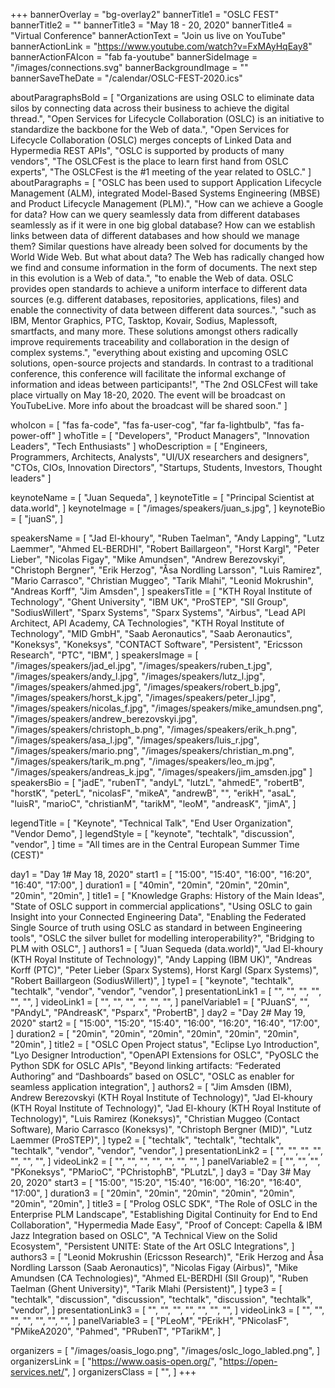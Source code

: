 +++
bannerOverlay = "bg-overlay2"
bannerTitle1 = "OSLC FEST"
bannerTitle2 = ""
bannerTitle3 = "May 18 - 20, 2020"
bannerTitle4 = "Virtual Conference"
bannerActionText = "Join us live on YouTube"
bannerActionLink = "https://www.youtube.com/watch?v=FxMAyHqEay8"
bannerActionFAIcon = "fab fa-youtube"
bannerSideImage = "/images/connections.svg"
bannerBackgroundImage = ""
bannerSaveTheDate = "/calendar/OSLC-FEST-2020.ics"

aboutParagraphsBold = [
  "Organizations are using OSLC to eliminate data silos by connecting data across their business to achieve the digital thread.",
  "Open Services for Lifecycle Collaboration (OSLC) is an initiative to standardize the backbone for the Web of data.",
  "Open Services for Lifecycle Collaboration (OSLC) merges concepts of Linked Data and Hypermedia REST APIs",
  "OSLC is supported by products of many vendors",
  "The OSLCFest is the place to learn first hand from OSLC experts",
  "The OSLCFest is the #1 meeting of the year related to OSLC."
]
aboutParagraphs = [
  "OSLC has been used to support Application Lifecycle Management (ALM), integrated Model-Based Systems Engineering (MBSE) and Product Lifecycle Management (PLM).",
  "How can we achieve a Google for data? How can we query seamlessly data from different databases seamlessly as if it were in one big global database? How can we establish links between data of different databases and how should we manage them? Similar questions have already been solved for documents by the World Wide Web. But what about data? The Web has radically changed how we find and consume information in the form of documents. The next step in this evolution is a Web of data.",
  "to enable the Web of data. OSLC provides open standards to achieve a uniform interface to different data sources (e.g. different databases, repositories, applications, files) and enable the connectivity of data between different data sources.",
  "such as IBM, Mentor Graphics, PTC, Tasktop, Kovair, Sodius, Maplessoft, smartfacts, and many more. These solutions amongst others radically improve requirements traceability and collaboration in the design of complex systems.",
  "everything about existing and upcoming OSLC solutions, open-source projects and standards. In contrast to a traditional conference, this conference will facilitate the informal exchange of information and ideas between participants!",
  "The 2nd OSLCFest will take place virtually on May 18-20, 2020. The event will be broadcast on YouTubeLive. More info about the broadcast will be shared soon."
]

whoIcon = [
  "fas fa-code",
  "fas fa-user-cog",
  "far fa-lightbulb",
  "fas fa-power-off"
]
whoTitle = [
  "Developers",
  "Product Managers",
  "Innovation Leaders",
  "Tech Enthusiasts"
]
whoDescription = [
  "Engineers, Programmers, Architects, Analysts",
  "UI/UX researchers and designers",
  "CTOs, CIOs, Innovation Directors",
  "Startups, Students, Investors, Thought leaders"
]

keynoteName = [
  "Juan Sequeda",
]
keynoteTitle = [
  "Principal Scientist at data.world",
]
keynoteImage = [
  "/images/speakers/juan_s.jpg",
]
keynoteBio = [
  "juanS",
]


speakersName = [
  "Jad El-khoury",
  "Ruben Taelman",
  "Andy Lapping",
  "Lutz Laemmer",
  "Ahmed EL-BERDHI",
  "Robert Baillargeon",
  "Horst Kargl",
  "Peter Lieber",
  "Nicolas Figay",
  "Mike Amundsen",
  "Andrew Berezovskyi",
  "Christoph Bergner",
  "Erik Herzog",
  "Åsa Nordling Larsson",
  "Luis Ramirez",
  "Mario Carrasco",
  "Christian Muggeo",
  "Tarik Mlahi",
  "Leonid Mokrushin",
  "Andreas Korff",
  "Jim Amsden",
]
speakersTitle = [
  "KTH Royal Institute of Technology",
  "Ghent University",
  "IBM UK",
  "ProSTEP",
  "SII Group",
  "SodiusWillert",
  "Sparx Systems",
  "Sparx Systems",
  "Airbus",
  "Lead API Architect, API Academy, CA Technologies",
  "KTH Royal Institute of Technology",
  "MID GmbH",
  "Saab Aeronautics",
  "Saab Aeronautics",
  "Koneksys",
  "Koneksys",
  "CONTACT Software",
  "Persistent",
  "Ericsson Research",
  "PTC",
  "IBM",
]
speakersImage = [
  "/images/speakers/jad_el.jpg",
  "/images/speakers/ruben_t.jpg",
  "/images/speakers/andy_l.jpg",
  "/images/speakers/lutz_l.jpg",
  "/images/speakers/ahmed.jpg",
  "/images/speakers/robert_b.jpg",
  "/images/speakers/horst_k.jpg",
  "/images/speakers/peter_l.jpg",
  "/images/speakers/nicolas_f.jpg",
  "/images/speakers/mike_amundsen.png",
  "/images/speakers/andrew_berezovskyi.jpg",
  "/images/speakers/christoph_b.png",
  "/images/speakers/erik_h.png",
  "/images/speakers/asa_l.jpg",
  "/images/speakers/luis_r.jpg",
  "/images/speakers/mario.png",
  "/images/speakers/christian_m.png",
  "/images/speakers/tarik_m.png",
  "/images/speakers/leo_m.jpg",
  "/images/speakers/andreas_k.jpg",
  "/images/speakers/jim_amsden.jpg"
]
speakersBio = [
  "jadE",
  "rubenT",
  "andyL",
  "lutzL",
  "ahmedE",
  "robertB",
  "horstK",
  "peterL",
  "nicolasF",
  "mikeA",
  "andrewB",
  "",
  "erikH",
  "asaL",
  "luisR",
  "marioC",
  "christianM",
  "tarikM",
  "leoM",
  "andreasK",
  "jimA",
]

legendTitle = [
  "Keynote",
  "Technical Talk",
  "End User Organization",
  "Vendor Demo",
]
legendStyle = [
  "keynote",
  "techtalk",
  "discussion",
  "vendor",
]
time = "All times are in the Central European Summer Time (CEST)"

day1 = "Day 1# May 18, 2020"
start1 = [
  "15:00",
  "15:40",
  "16:00",
  "16:20",
  "16:40",
  "17:00",
]
duration1 = [
  "40min",
  "20min",
  "20min",
  "20min",
  "20min",
  "20min",
]
title1 = [
  "Knowledge Graphs: History of the Main Ideas",
  "State of OSLC support in commercial applications",
  "Using OSLC to gain Insight into your Connected Engineering Data",
  "Enabling the Federated Single Source of truth using OSLC as standard in between Engineering tools",
  "OSLC the silver bullet for modelling interoperability?",
  "Bridging to PLM with OSLC",
]
authors1 = [
  "Juan Sequeda (data.world)",
  "Jad El-khoury (KTH Royal Institute of Technology)",
  "Andy Lapping (IBM UK)",
  "Andreas Korff (PTC)",
  "Peter Lieber (Sparx Systems), Horst Kargl (Sparx Systems)",
  "Robert Baillargeon (SodiusWillert)",
]
type1 = [
  "keynote",
  "techtalk",
  "techtalk",
  "vendor",
  "vendor",
  "vendor",
]
presentationLink1 = [
  "",
  "",
  "",
  "",
  "",
  "",
]
videoLink1 = [
  "",
  "",
  "",
  "",
  "",
  "",
]
panelVariable1 = [
  "PJuanS",
  "",
  "PAndyL",
  "PAndreasK",
  "Psparx",
  "ProbertB",
]
day2 = "Day 2# May 19, 2020"
start2 = [
  "15:00",
  "15:20",
  "15:40",
  "16:00",
  "16:20",
  "16:40",
  "17:00",
]
duration2 = [
  "20min",
  "20min",
  "20min",
  "20min",
  "20min",
  "20min",
  "20min",
]
title2 = [
  "OSLC Open Project status",
  "Eclipse Lyo Introduction",
  "Lyo Designer Introduction",
  "OpenAPI Extensions for OSLC",
  "PyOSLC the Python SDK for OSLC APIs",
  "Beyond linking artifacts: “Federated Authoring” and “Dashboards” based on OSLC",
  "OSLC as enabler for seamless application integration",
]
authors2 = [
  "Jim Amsden (IBM), Andrew Berezovskyi (KTH Royal Institute of Technology)",
  "Jad El-khoury (KTH Royal Institute of Technology)",
  "Jad El-khoury (KTH Royal Institute of Technology)",
  "Luis Ramirez (Koneksys)",
  "Christian Muggeo (Contact Software), Mario Carrasco (Koneksys)",
  "Christoph Bergner (MID)",
  "Lutz Laemmer (ProSTEP)",
]
type2 = [
  "techtalk",
  "techtalk",
  "techtalk",
  "techtalk",
  "vendor",
  "vendor",
  "vendor",
]
presentationLink2 = [
  "",
  "",
  "",
  "",
  "",
  "",
  "",
]
videoLink2 = [
  "",
  "",
  "",
  "",
  "",
  "",
  "",
]
panelVariable2 = [
  "",
  "",
  "",
  "PKoneksys",
  "PMarioC",
  "PChristophB",
  "PLutzL",
]
day3 = "Day 3# May 20, 2020"
start3 = [
  "15:00",
  "15:20",
  "15:40",
  "16:00",
  "16:20",
  "16:40",
  "17:00",
]
duration3 = [
  "20min",
  "20min",
  "20min",
  "20min",
  "20min",
  "20min",
  "20min",
]
title3 = [
  "Prolog OSLC SDK",
  "The Role of OSLC in the Enterprise PLM Landscape",
  "Establishing Digital Continuity for End to End Collaboration",
  "Hypermedia Made Easy",
  "Proof of Concept: Capella & IBM Jazz Integration based on OSLC",
  "A Technical View on the Solid Ecosystem",
  "Persistent UNITE: State of the Art OSLC Integrations",
]
authors3 = [
  "Leonid Mokrushin (Ericsson Research)",
  "Erik Herzog and Åsa Nordling Larsson (Saab Aeronautics)",
  "Nicolas Figay (Airbus)",
  "Mike Amundsen (CA Technologies)",
  "Ahmed EL-BERDHI (SII Group)",
  "Ruben Taelman (Ghent University)",
  "Tarik Mlahi (Persistent)",
]
type3 = [
  "techtalk",
  "discussion",
  "discussion",
  "techtalk",
  "discussion",
  "techtalk",
  "vendor",
]
presentationLink3 = [
  "",
  "",
  "",
  "",
  "",
  "",
  "",
]
videoLink3 = [
  "",
  "",
  "",
  "",
  "",
  "",
  "",
]
panelVariable3 = [
  "PLeoM",
  "PErikH",
  "PNicolasF",
  "PMikeA2020",
  "Pahmed",
  "PRubenT",
  "PTarikM",
]


organizers = [
    "/images/oasis_logo.png",
    "/images/oslc_logo_labled.png",
]
organizersLink = [
    "https://www.oasis-open.org/",
    "https://open-services.net/",
]
organizersClass = [
    "",
]
+++
